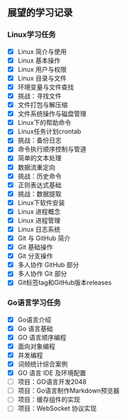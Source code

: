## 展望的学习记录

### Linux学习任务
- [x] Linux 简介与使用                                    
- [x] Linux 基本操作             
- [x] Linux 用户与权限                        
- [x] Linux 目录与文件                                    
- [x] 环境变量与文件查找        
- [x] 挑战：寻找文件                           
- [x] 文件打包与解压缩                                      
- [x] 文件系统操作与磁盘管理                                     
- [x] Linux下的帮助命令                      
- [x] Linux任务计划crontab                                   
- [x] 挑战：备份日志
- [x] 命令执行顺序控制与管道
- [x] 简单的文本处理
- [x] 数据流重定向
- [x] 挑战：历史命令
- [x] 正则表达式基础
- [x] 挑战：数据提取
- [x] Linux下软件安装
- [x] Linux 进程概念
- [x] Linux 进程管理
- [x] Linux 日志系统
- [x] Git 与 GitHub 简介                  
- [x] Git 基础操作                        
- [x] Git 分支操作                        
- [x] 多人协作 GitHub 部分                
- [x] 多人协作 Git 部分                   
- [x] Git标签tag和GitHub版本releases      

### Go语言学习任务
- [x] Go语言介绍                      
- [x] Go 语言基础                     
- [x] GO 语言顺序编程                 
- [x] 面向对象编程                    
- [x] 并发编程                        
- [x] 词频统计综合案例                
- [x] GO 语言 IDE 及环境配置          
- [ ] 项目：GO语言开发2048                  
- [ ] 项目：Go语言制作Markdown预览器        
- [ ] 项目：缓存组件的实现                  
- [ ] 项目：WebSocket 协议实现         
